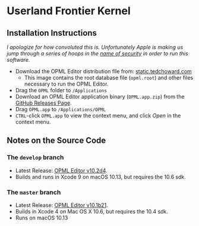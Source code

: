 # Userland Frontier Kernel #

## Installation Instructions

*I apologize for how convoluted this is. Unfortunately Apple is making us jump
through a series of hoops in the [name of security][app-translocation] in order
to run this software.*

- Download the OPML Editor distribution flle from: [static.tedchoward.com][opml-dl]
  - This image contains the root database file (`opml.root`) and other files
    necessary to run the OPML Editor.
- Drag the `OPML` folder to `/Applications`
- Download an OPML Editor application binary (`OPML.app.zip`) from the
  [GitHub Releases Page][dev].
- Drag `OPML.app` to `/Applications/OPML`
- `CTRL`-click `OPML.app` to view the context menu, and click *Open* in the
  context menu.

## Notes on the Source Code

### The `develop` branch

- Latest Release: [OPML Editor v10.2d4][dev].
- Builds and runs in Xcode 9 on macOS 10.13, but requires the 10.6 sdk.

### The `master` branch

- Latest Release: [OPML Editor v10.1b21][mas].
- Builds in Xcode 4 on Mac OS X 10.6, but requires the 10.4 sdk.
- Runs on macOS 10.13

[opml-dl]: http://static.tedchoward.com/frontier/opml-editor/OPML.dmg
[mas]: https://github.com/tedchoward/Frontier/releases/tag/v10.1b21
[dev]:https://github.com/tedchoward/Frontier/releases/tag/10.2d4
[app-translocation]: https://weblog.rogueamoeba.com/2016/06/29/sierra-and-gatekeeper-path-randomization/
